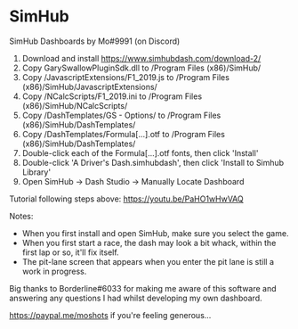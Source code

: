 # SimHub
SimHub Dashboards by Mo#9991 (on Discord)

1. Download and install https://www.simhubdash.com/download-2/
2. Copy GarySwallowPluginSdk.dll to /Program Files (x86)/SimHub/
3. Copy /JavascriptExtensions/F1_2019.js to /Program Files (x86)/SimHub/JavascriptExtensions/
4. Copy /NCalcScripts/F1_2019.ini to /Program Files (x86)/SimHub/NCalcScripts/
5. Copy /DashTemplates/GS - Options/ to /Program Files (x86)/SimHub/DashTemplates/
6. Copy /DashTemplates/Formula[...].otf to /Program Files (x86)/SimHub/DashTemplates/
7. Double-click each of the Formula[...].otf fonts, then click 'Install'
8. Double-click 'A Driver's Dash.simhubdash', then click 'Install to Simhub Library'
9. Open SimHub -> Dash Studio -> Manually Locate Dashboard

Tutorial following steps above: https://youtu.be/PaHO1wHwVAQ

Notes: 
- When you first install and open SimHub, make sure you select the game.
- When you first start a race, the dash may look a bit whack, within the first lap or so, it'll fix itself.
- The pit-lane screen that appears when you enter the pit lane is still a work in progress. 

Big thanks to Borderline#6033 for making me aware of this software and answering any questions I had whilst developing my own dashboard.

https://paypal.me/moshots if you're feeling generous...
